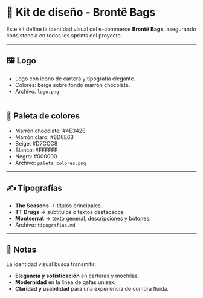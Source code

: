 # 🎨 Kit de diseño - Brontë Bags

Este kit define la identidad visual del e-commerce **Brontë Bags**, asegurando consistencia en todos los sprints del proyecto.

---

## 🖼️ Logo
- Logo con ícono de cartera y tipografía elegante.
- Colores: beige sobre fondo marrón chocolate.
- Archivo: `logo.png`

---

## 🎨 Paleta de colores
- Marrón chocolate: #4E342E  
- Marrón claro: #8D6E63  
- Beige: #D7CCC8  
- Blanco: #FFFFFF  
- Negro: #000000  
- Archivo: `paleta_colores.png`

---

## ✍️ Tipografías
- **The Seasons** → títulos principales.  
- **TT Drugs** → subtítulos o textos destacados.  
- **Montserrat** → texto general, descripciones y botones.  
- Archivo: `tipografias.md`

---

## 📌 Notas
La identidad visual busca transmitir:  
- **Elegancia y sofisticación** en carteras y mochilas.  
- **Modernidad** en la línea de gafas unisex.  
- **Claridad y usabilidad** para una experiencia de compra fluida.
